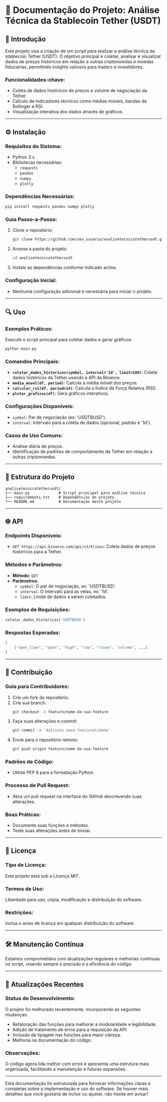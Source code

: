 # 📝 Documentação do Projeto: Análise Técnica da Stablecoin Tether (USDT)

## 📖 Introdução
Este projeto visa a criação de um script para realizar a análise técnica da stablecoin Tether (USDT). O objetivo principal é coletar, analisar e visualizar dados de preços históricos em relação a outras criptomoedas e moedas fiduciárias, permitindo insights valiosos para traders e investidores.

### Funcionalidades-chave:
- Coleta de dados históricos de preços e volume de negociação da Tether.
- Cálculo de indicadores técnicos como médias móveis, bandas de Bollinger e RSI.
- Visualização interativa dos dados através de gráficos.

---

## ⚙️ Instalação

### Requisitos do Sistema:
- Python 3.x.
- Bibliotecas necessárias: 
  - `requests`
  - `pandas`
  - `numpy`
  - `plotly`
  
### Dependências Necessárias:
```bash
pip install requests pandas numpy plotly
```

### Guia Passo-a-Passo:
1. Clone o repositório:
   ```bash
   git clone https://github.com/seu_usuario/analisetecnicatetherusdt.git
   ```
2. Acesse a pasta do projeto:
   ```bash
   cd analisetecnicatetherusdt
   ```
3. Instale as dependências conforme indicado acima.

### Configuração Inicial:
- Nenhuma configuração adicional é necessária para iniciar o projeto.

---

## 🔍 Uso

### Exemplos Práticos:
Execute o script principal para coletar dados e gerar gráficos:
```bash
python main.py
```

### Comandos Principais:
- **`coletar_dados_historicos(symbol, interval='1d', limit=100)`**: Coleta dados históricos da Tether usando a API da Binance.
- **`media_movel(df, period)`**: Calcula a média móvel dos preços.
- **`calcular_rsi(df, period=14)`**: Calcula o Índice de Força Relativa (RSI).
- **`plotar_graficos(df)`**: Gera gráficos interativos.

### Configurações Disponíveis:
- `symbol`: Par de negociação (ex: 'USDTBUSD').
- `interval`: Intervalo para a coleta de dados (opcional, padrão é '1d').

### Casos de Uso Comuns:
- Análise diária de preços.
- Identificação de padrões de comportamento da Tether em relação a outras criptomoedas.

---

## 📁 Estrutura do Projeto
```
analisetecnicatetherusdt/
├── main.py             # Script principal para análise técnica
├── requirements.txt    # Dependências do projeto
└── README.md           # Documentação deste projeto
```

---

## 🌐 API

### Endpoints Disponíveis:
- `GET https://api.binance.com/api/v3/klines`: Coleta dados de preços históricos para a Tether.

### Métodos e Parâmetros:
- **Método**: `GET`
- **Parâmetros**:
  - `symbol`: O par de negociação, ex: 'USDTBUSD'.
  - `interval`: O intervalo para as velas, ex: '1d'.
  - `limit`: Limite de dados a serem coletados.

### Exemplos de Requisições:
```python
coletar_dados_historicos('USDTBUSD')
```

### Respostas Esperadas:
```json
[
    ["open_time", "open", "high", "low", "close", "volume", ...]
]
```

---

## 🤝 Contribuição

### Guia para Contribuidores:
1. Crie um fork do repositório.
2. Crie sua branch:
   ```bash
   git checkout -b feature/nome-da-sua-feature
   ```
3. Faça suas alterações e commit:
   ```bash
   git commit -m 'Adiciona nova funcionalidade'
   ```
4. Envie para o repositório remoto:
   ```bash
   git push origin feature/nome-da-sua-feature
   ```

### Padrões de Código:
- Utilize PEP 8 para a formatação Python.

### Processo de Pull Request:
- Abra um pull request na interface do GitHub descrevendo suas alterações.

### Boas Práticas:
- Documente suas funções e métodos.
- Teste suas alterações antes de enviar.

---

## 📜 Licença

### Tipo de Licença:
Este projeto está sob a Licença MIT.

### Termos de Uso:
Liberdade para uso, cópia, modificação e distribuição do software.

### Restrições:
Inclua o aviso de licença em qualquer distribuição do software.

---

## 🛠️ Manutenção Contínua
Estamos comprometidos com atualizações regulares e melhorias contínuas no script, visando sempre a precisão e a eficiência do código.

---

## 🔄 Atualizações Recentes
### Status do Desenvolvimento:
O projeto foi melhorado recentemente, incorporando as seguintes mudanças:
- Refatoração das funções para melhorar a modularidade e legibilidade.
- Adição de tratamento de erros para a requisição da API.
- Inclusão de tipagem nas funções para maior clareza.
- Melhoria na documentação do código.

### Observações:
O código agora lida melhor com erros e apresenta uma estrutura mais organizada, facilitando a manutenção e futuras expansões.

---

Esta documentação foi estruturada para fornecer informações claras e completas sobre a implementação e uso do software. Se houver mais detalhes que você gostaria de incluir ou ajustar, não hesite em avisar!